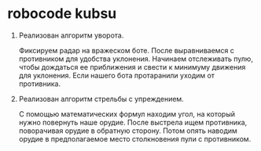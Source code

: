 # robocode kubsu
1) Реализован алгоритм уворота.
    <p text-indent: 20px;>Фиксируем радар на вражеском боте. После выравниваемся с противником для удобства уклонения. Начинаем отслеживать пулю, чтобы дождаться ее приближения и свести к минимуму движения для уклонения. Если нашего бота протаранили уходим от противника.</p>

2) Реализован алгоритм стрельбы с упреждением.
    <p text-indent: 20px;>С помощью математических формул находим угол, на который нужно повернуть наше орудие. После выстрела ищем противника, поворачивая орудие в обратную сторону. Потом опять наводим орудие в предполагаемое место столкновения пули с противником.</p>
